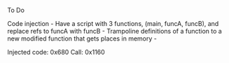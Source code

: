 To Do

Code injection
    - Have a script with 3 functions, (main, funcA, funcB), and replace refs to funcA with funcB
    - Trampoline definitions of a function to a new modified function that gets places in memory
    - 

Injected code: 0x680
Call: 0x1160